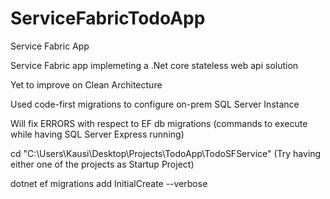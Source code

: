 # ServiceFabricTodoApp
Service Fabric App


Service Fabric app implemeting a .Net core stateless web api solution


Yet to improve on Clean Architecture


Used code-first migrations to configure on-prem SQL Server Instance


Will fix ERRORS with respect to EF db migrations (commands to execute while having SQL Server Express running)


cd "C:\Users\Kausi\Desktop\Projects\TodoApp\TodoSFService" (Try having either one of the projects as Startup Project)


dotnet ef migrations add InitialCreate --verbose
